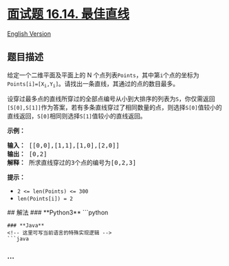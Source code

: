 # [面试题 16.14. 最佳直线](https://leetcode.cn/problems/best-line-lcci)
[English Version](/lcci/16.14.Best%20Line/README_EN.md)
## 题目描述
<!-- 这里写题目描述 -->
<p>给定一个二维平面及平面上的 N 个点列表<code>Points</code>，其中第<code>i</code>个点的坐标为<code>Points[i]=[X<sub>i</sub>,Y<sub>i</sub>]</code>。请找出一条直线，其通过的点的数目最多。</p>
<p>设穿过最多点的直线所穿过的全部点编号从小到大排序的列表为<code>S</code>，你仅需返回<code>[S[0],S[1]]</code>作为答案，若有多条直线穿过了相同数量的点，则选择<code>S[0]</code>值较小的直线返回，<code>S[0]</code>相同则选择<code>S[1]</code>值较小的直线返回。</p>
<p><strong>示例：</strong></p>
<pre><strong>输入：</strong> [[0,0],[1,1],[1,0],[2,0]]
<strong>输出：</strong> [0,2]
<strong>解释：</strong> 所求直线穿过的3个点的编号为[0,2,3]
</pre>
<p><strong>提示：</strong></p>
<ul>
<li><code>2 <= len(Points) <= 300</code></li>
<li><code>len(Points[i]) = 2</code></li>
</ul>
## 解法
<!-- 这里可写通用的实现逻辑 -->
<!-- tabs:start -->
### **Python3**
<!-- 这里可写当前语言的特殊实现逻辑 -->
```python

```
### **Java**
<!-- 这里可写当前语言的特殊实现逻辑 -->
```java

```
### **...**
```

```
<!-- tabs:end -->

